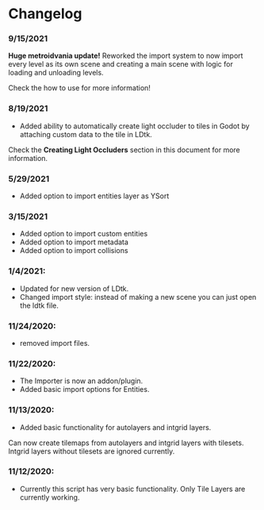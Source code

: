 
# Changelog

### 9/15/2021
**Huge metroidvania update!**
Reworked the import system to now import every level as its own scene and creating a main scene with logic for loading and unloading levels.

Check the how to use for more information!

### 8/19/2021
- Added ability to automatically create light occluder to tiles in Godot by attaching custom data to the tile in LDtk.

Check the **Creating Light Occluders** section in this document for more information. 

### 5/29/2021
- Added option to import entities layer as YSort

### 3/15/2021
- Added option to import custom entities
- Added option to import metadata
- Added option to import collisions

### 1/4/2021:
- Updated for new version of LDtk.
- Changed import style: instead of making a new scene you can just open the ldtk file.

### 11/24/2020:
- removed import files.

### 11/22/2020:
- The Importer is now an addon/plugin.
- Added basic import options for Entities.

### 11/13/2020:
- Added basic functionality for autolayers and intgrid layers.

Can now create tilemaps from autolayers and intgrid layers with tilesets.  Intgrid layers without tilesets are ignored currently.

### 11/12/2020:
- Currently this script has very basic functionality.  Only Tile Layers are currently working.
